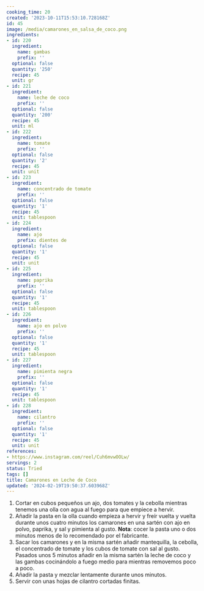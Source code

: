 ```yaml
---
cooking_time: 20
created: '2023-10-11T15:53:10.728168Z'
id: 45
image: /media/camarones_en_salsa_de_coco.png
ingredients:
- id: 220
  ingredient:
    name: gambas
    prefix: ''
  optional: false
  quantity: '250'
  recipe: 45
  unit: gr
- id: 221
  ingredient:
    name: leche de coco
    prefix: ''
  optional: false
  quantity: '200'
  recipe: 45
  unit: ml
- id: 222
  ingredient:
    name: tomate
    prefix: ''
  optional: false
  quantity: '2'
  recipe: 45
  unit: unit
- id: 223
  ingredient:
    name: concentrado de tomate
    prefix: ''
  optional: false
  quantity: '1'
  recipe: 45
  unit: tablespoon
- id: 224
  ingredient:
    name: ajo
    prefix: dientes de
  optional: false
  quantity: '1'
  recipe: 45
  unit: unit
- id: 225
  ingredient:
    name: paprika
    prefix: ''
  optional: false
  quantity: '1'
  recipe: 45
  unit: tablespoon
- id: 226
  ingredient:
    name: ajo en polvo
    prefix: ''
  optional: false
  quantity: '1'
  recipe: 45
  unit: tablespoon
- id: 227
  ingredient:
    name: pimienta negra
    prefix: ''
  optional: false
  quantity: '1'
  recipe: 45
  unit: tablespoon
- id: 228
  ingredient:
    name: cilantro
    prefix: ''
  optional: false
  quantity: '1'
  recipe: 45
  unit: unit
references:
- https://www.instagram.com/reel/Cuh6mvwOOLw/
servings: 2
status: Tried
tags: []
title: Camarones en Leche de Coco
updated: '2024-02-19T19:50:37.603968Z'
---
```


1. Cortar en cubos pequeños un ajo, dos tomates y la cebolla mientras tenemos una olla con agua al fuego para que empiece a hervir.
2. Añadir la pasta en la olla cuando empieza a hervir y freír vuelta y vuelta durante unos cuatro minutos los camarones en una sartén con ajo en polvo, paprika, y sal y pimienta al gusto. **Nota**: cocer la pasta uno o dos minutos menos de lo recomendado por el fabricante.
3. Sacar los camarones y en la misma sartén añadir mantequilla, la cebolla, el concentrado de tomate y los cubos de tomate con sal al gusto. Pasados unos 5 minutos añadir en la misma sartén la leche de coco y las gambas cocinándolo a fuego medio para mientras removemos poco a poco.
4. Añadir la pasta y mezclar lentamente durante unos minutos.
5. Servir con unas hojas de cilantro cortadas finitas.
